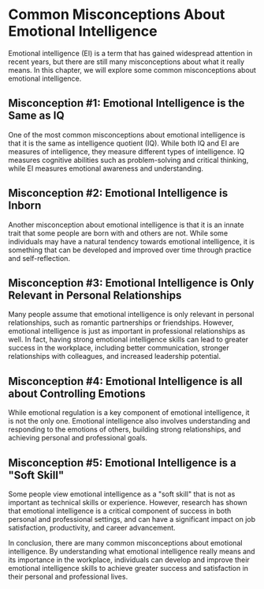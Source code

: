 Common Misconceptions About Emotional Intelligence
===========================================================================

Emotional intelligence (EI) is a term that has gained widespread attention in recent years, but there are still many misconceptions about what it really means. In this chapter, we will explore some common misconceptions about emotional intelligence.

Misconception #1: Emotional Intelligence is the Same as IQ
----------------------------------------------------------

One of the most common misconceptions about emotional intelligence is that it is the same as intelligence quotient (IQ). While both IQ and EI are measures of intelligence, they measure different types of intelligence. IQ measures cognitive abilities such as problem-solving and critical thinking, while EI measures emotional awareness and understanding.

Misconception #2: Emotional Intelligence is Inborn
--------------------------------------------------

Another misconception about emotional intelligence is that it is an innate trait that some people are born with and others are not. While some individuals may have a natural tendency towards emotional intelligence, it is something that can be developed and improved over time through practice and self-reflection.

Misconception #3: Emotional Intelligence is Only Relevant in Personal Relationships
-----------------------------------------------------------------------------------

Many people assume that emotional intelligence is only relevant in personal relationships, such as romantic partnerships or friendships. However, emotional intelligence is just as important in professional relationships as well. In fact, having strong emotional intelligence skills can lead to greater success in the workplace, including better communication, stronger relationships with colleagues, and increased leadership potential.

Misconception #4: Emotional Intelligence is all about Controlling Emotions
--------------------------------------------------------------------------

While emotional regulation is a key component of emotional intelligence, it is not the only one. Emotional intelligence also involves understanding and responding to the emotions of others, building strong relationships, and achieving personal and professional goals.

Misconception #5: Emotional Intelligence is a "Soft Skill"
----------------------------------------------------------

Some people view emotional intelligence as a "soft skill" that is not as important as technical skills or experience. However, research has shown that emotional intelligence is a critical component of success in both personal and professional settings, and can have a significant impact on job satisfaction, productivity, and career advancement.

In conclusion, there are many common misconceptions about emotional intelligence. By understanding what emotional intelligence really means and its importance in the workplace, individuals can develop and improve their emotional intelligence skills to achieve greater success and satisfaction in their personal and professional lives.
